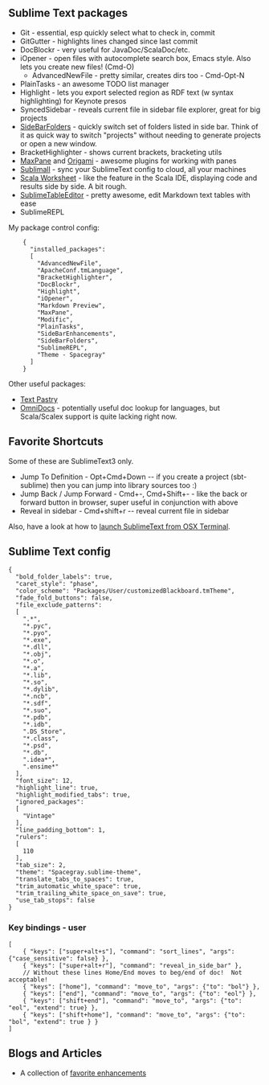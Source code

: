 ## Sublime Text packages

* Git - essential, esp quickly select what to check in, commit
* GitGutter - highlights lines changed since last commit
* DocBlockr - very useful for JavaDoc/ScalaDoc/etc.
* iOpener - open files with autocomplete search box, Emacs style.  Also lets you create new files! (Cmd-O)
    * AdvancedNewFile - pretty similar, creates dirs too - Cmd-Opt-N
* PlainTasks - an awesome TODO list manager
* Highlight - lets you export selected region as RDF text (w syntax highlighting) for Keynote presos
* SyncedSidebar - reveals current file in sidebar file explorer, great for big projects
* [SideBarFolders](https://sublime.wbond.net/packages/SideBarFolders) - quickly switch set of folders listed in side bar.  Think of it as quick way to switch "projects" without needing to generate projects or open a new window.
* BracketHighlighter - shows current brackets, bracketing utils
* [MaxPane](https://github.com/jisaacks/MaxPane) and [Origami](https://github.com/SublimeText/Origami) - awesome plugins for working with panes
* [Sublimall](http://sublimall.org/#) - sync your SublimeText config to cloud, all your machines
* [Scala Worksheet](https://bitbucket.org/inkytonik/scalaworksheet) - like the feature in the Scala IDE, displaying code and results side by side.  A bit rough.
* [SublimeTableEditor](https://github.com/vkocubinsky/SublimeTableEditor/blob/master/README.md) - pretty awesome, edit Markdown text tables with ease
* SublimeREPL

My package control config:

        {
          "installed_packages":
          [
            "AdvancedNewFile",
            "ApacheConf.tmLanguage",
            "BracketHighlighter",
            "DocBlockr",
            "Highlight",
            "iOpener",
            "Markdown Preview",
            "MaxPane",
            "Modific",
            "PlainTasks",
            "SideBarEnhancements",
            "SideBarFolders",
            "SublimeREPL",
            "Theme - Spacegray"
          ]
        }

Other useful packages:

* [Text Pastry](https://github.com/duydao/Text-Pastry/blob/master/README.md)
* [OmniDocs](https://sublime.wbond.net/packages/OmniDocs) - potentially useful doc lookup for languages, but Scala/Scalex support is quite lacking right now.

## Favorite Shortcuts

Some of these are SublimeText3 only.

* Jump To Definition - Opt+Cmd+Down  -- if you create a project (sbt-sublime) then you can jump into library sources too :)
* Jump Back / Jump Forward - Cmd+-, Cmd+Shift+- - like the back or forward button in browser, super useful in conjunction with above
* Reveal in sidebar - Cmd+shift+r  -- reveal current file in sidebar

Also, have a look at how to [launch SublimeText from OSX Terminal](https://gist.github.com/artero/1236170).

## Sublime Text config

    {
      "bold_folder_labels": true,
      "caret_style": "phase",
      "color_scheme": "Packages/User/customizedBlackboard.tmTheme",
      "fade_fold_buttons": false,
      "file_exclude_patterns":
      [
        ".*",
        "*.pyc",
        "*.pyo",
        "*.exe",
        "*.dll",
        "*.obj",
        "*.o",
        "*.a",
        "*.lib",
        "*.so",
        "*.dylib",
        "*.ncb",
        "*.sdf",
        "*.suo",
        "*.pdb",
        "*.idb",
        ".DS_Store",
        "*.class",
        "*.psd",
        "*.db",
        ".idea*",
        ".ensime*"
      ],
      "font_size": 12,
      "highlight_line": true,
      "highlight_modified_tabs": true,
      "ignored_packages":
      [
        "Vintage"
      ],
      "line_padding_bottom": 1,
      "rulers":
      [
        110
      ],
      "tab_size": 2,
      "theme": "Spacegray.sublime-theme",
      "translate_tabs_to_spaces": true,
      "trim_automatic_white_space": true,
      "trim_trailing_white_space_on_save": true,
      "use_tab_stops": false
    }

### Key bindings - user

    [
        { "keys": ["super+alt+s"], "command": "sort_lines", "args": {"case_sensitive": false} },
        { "keys": ["super+alt+r"], "command": "reveal_in_side_bar" },
        // Without these lines Home/End moves to beg/end of doc!  Not acceptable!
        { "keys": ["home"], "command": "move_to", "args": {"to": "bol"} },
        { "keys": ["end"], "command": "move_to", "args": {"to": "eol"} },
        { "keys": ["shift+end"], "command": "move_to", "args": {"to": "eol", "extend": true} },
        { "keys": ["shift+home"], "command": "move_to", "args": {"to": "bol", "extend": true } }
    ]

## Blogs and Articles

* A collection of [favorite enhancements](http://webdesign.tutsplus.com/articles/simple-visual-enhancements-for-better-coding-in-sublime-text--webdesign-18052)

